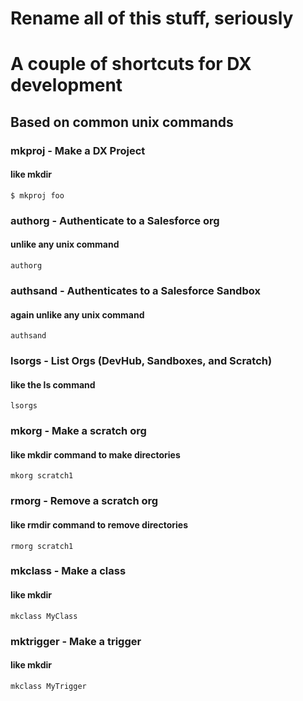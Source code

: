 # Rename all of this stuff, seriously

# A couple of shortcuts for DX development
## Based on common unix commands

### mkproj - Make a DX Project 
#### like mkdir
```
$ mkproj foo

```

### authorg - Authenticate to a Salesforce org
#### unlike any unix command
```
authorg

```

### authsand - Authenticates to a Salesforce Sandbox
#### again unlike any unix command
```
authsand 

```

### lsorgs - List Orgs (DevHub, Sandboxes, and Scratch)
#### like the ls command
```
lsorgs

```

### mkorg - Make a scratch org
#### like mkdir command to make directories
```
mkorg scratch1

```

### rmorg - Remove a scratch org
#### like rmdir command to remove directories
```
rmorg scratch1

```

### mkclass - Make a class
#### like mkdir
```
mkclass MyClass

```

### mktrigger - Make a trigger
#### like mkdir
```
mkclass MyTrigger

```


